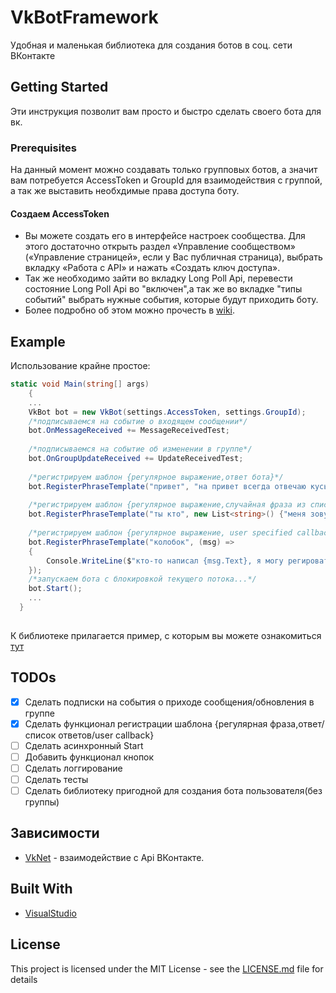# VkBotFramework
Удобная и маленькая библиотека для создания ботов в соц. сети ВКонтакте
## Getting Started
Эти инструкция позволит вам просто и быстро сделать своего бота для вк.
### Prerequisites
На данный момент можно создавать только групповых ботов, а значит вам потребуется AccessToken и GroupId для взаимодействия с группой, а так же выставить необхдимые права доступа боту.

#### Создаем AccessToken
- Вы можете создать его в интерфейсе настроек сообщества. Для этого достаточно открыть раздел «Управление сообществом» («Управление страницей», если у Вас публичная страница), выбрать вкладку «Работа с API» и нажать «Создать ключ доступа».
- Так же необходимо зайти во вкладку Long Poll Api, перевести состояние Long Poll Api во "включен",а так же во вкладке "типы событий" выбрать нужные события, которые будут приходить боту.
- Более подробно об этом можно прочесть в [wiki](https://github.com/truecooler/VkBotFramework/wiki).
## Example
Использование крайне простое:

```c#
static void Main(string[] args)
	{
  	...
	VkBot bot = new VkBot(settings.AccessToken, settings.GroupId);
	/*подписываемся на событие о входящем сообщении*/
	bot.OnMessageReceived += MessageReceivedTest; 
	
	/*подписываемся на событие об изменении в группе*/
	bot.OnGroupUpdateReceived += UpdateReceivedTest; 
  
	/*регистрируем шаблон {регулярное выражение,ответ бота}*/
	bot.RegisterPhraseTemplate("привет", "на привет всегда отвечаю кусь"); 
	
	/*регистрируем шаблон {регулярное выражение,случайная фраза из списка}*/
	bot.RegisterPhraseTemplate("ты кто", new List<string>() {"меня зовут мишутка","вы о ком","не говори так со мной","а ты кто?"}); 
	
	/*регистрируем шаблон {регулярное выражение, user specified callback}*/
	bot.RegisterPhraseTemplate("колобок", (msg) =>
	{
		Console.WriteLine($"кто-то написал {msg.Text}, я могу регировать на эту фразу так, как я хочу! system(\"reboot\")");
	});
	/*запускаем бота с блокировкой текущего потока...*/
	bot.Start();
  	...
  }
        
```
К библиотеке прилагается пример, с которым вы можете ознакомиться [тут](https://github.com/truecooler/VkBotFramework/blob/master/VkBotExample/Program.cs)

## TODOs
- [x] Сделать подписки на события о приходе сообщения/обновления в группе
- [x] Сделать функционал регистрации шаблона {регулярная фраза,ответ/список ответов/user callback}
- [ ] Сделать асинхронный Start
- [ ] Добавить функционал кнопок
- [ ] Сделать логгирование
- [ ] Сделать тесты
- [ ] Сделать библиотеку пригодной для создания бота пользователя(без группы)

## Зависимости

* [VkNet](https://github.com/vknet/vk) - взаимодействие с Api ВКонтакте.

## Built With

* [VisualStudio](http://visualstudio.com)

## License

This project is licensed under the MIT License - see the [LICENSE.md](LICENSE.md) file for details

